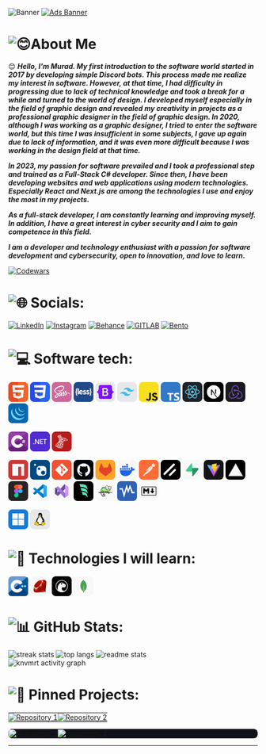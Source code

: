 ![Banner](https://i.imgur.com/cIJwTmG.png)
[![Ads Banner](https://i.imgur.com/jyP3tto.png)](https://github.com/knvmrt/my-developedia-azerbaijan)

# ![😊About Me](https://readme-typing-svg.herokuapp.com?font=Inter&weight=800&size=24&duration=2000&pause=1&color=FE428E&multiline=true&repeat=false&width=161&height=35&lines=😊+About+Me%3A)

😊 _**Hello, I'm Murad. My first introduction to the software world started in 2017 by developing simple Discord bots. This process made me realize my interest in software. However, at that time, I had difficulty in progressing due to lack of technical knowledge and took a break for a while and turned to the world of design. I developed myself especially in the field of graphic design and revealed my creativity in projects as a professional graphic designer in the field of graphic design. In 2020, although I was working as a graphic designer, I tried to enter the software world, but this time I was insufficient in some subjects, I gave up again due to lack of information, and it was even more difficult because I was working in the design field at that time.**_ 

_**In 2023, my passion for software prevailed and I took a professional step and trained as a Full-Stack C# developer. Since then, I have been developing websites and web applications using modern technologies. Especially React and Next.js are among the technologies I use and enjoy the most in my projects.**_ 

_**As a full-stack developer, I am constantly learning and improving myself. In addition, I have a great interest in cyber security and I aim to gain competence in this field.**_ 

_**I am a developer and technology enthusiast with a passion for software development and cybersecurity, open to innovation, and love to learn.**_

[![Codewars](https://www.codewars.com/users/knvmrt/badges/micro)](https://www.codewars.com/users/knvmrt)

# ![🌐 Socials:](https://readme-typing-svg.herokuapp.com?font=Inter&weight=800&size=24&duration=2000&pause=1&color=FE428E&multiline=true&repeat=false&width=135&height=35&lines=🌐+Socials%3A)

[![LinkedIn](https://img.shields.io/badge/Linkedin-%230077B5.svg?style=for-the-badge&logo=linkedin&logoColor=white)](https://linkedin.com/in/knvmrt)
[![Instagram](https://img.shields.io/badge/Instagram-%23E4405F.svg?style=for-the-badge&logo=instagram&logoColor=white)](https://instagram.com/knvmrt)
[![Behance](https://img.shields.io/badge/Behance-%231769ff.svg?style=for-the-badge&logo=behance&logoColor=white)](https://behance.net/knvmrt)
[![GITLAB](https://img.shields.io/badge/GitLab-%23E1442A.svg?style=for-the-badge&logo=gitlab&logoColor=white)](https://gitlab.com/knvmrt)
[![Bento](https://img.shields.io/badge/Bento-%23151515.svg?style=for-the-badge&logo=bento&logoColor=white)](https://bento.me/knvmrt)

# ![💻 Software tech:](https://readme-typing-svg.herokuapp.com?font=Inter&weight=800&size=24&duration=2000&pause=1&color=FE428E&multiline=true&repeat=false&width=215&height=35&lines=💻+Software+Tech%3A)

<img src="./image/html.png" alt="HTML" width="40" height="40" title="HTML"/> <img src="./image/css.png" alt="CSS" width="40" height="40" title="CSS"/> 
<img src="./image/sass.png" alt="SASS" width="40" height="40" title="SASS / SCSS"/> 
<img src="./image/less.png" alt="LESS" width="40" height="40" title="LESS"/> 
<img src="./image/bootsratp.png" alt="Bootstrap" width="40" height="40" title="Bootstrap"/> 
<img src="./image/tailwindcss.png" alt="Tailwindcss" width="40" height="40" title="Tailwindcss"/> 
<img src="./image/javascript.png" alt="JavaScript" width="40" height="40" title="JavaScript"/> 
<img src="./image/typescript.png" alt="TypeScript" width="40" height="40" title="TypeScript"/> 
<img src="./image/react.png" alt="React" width="40" height="40" title="React.js"/> 
<img src="./image/next.png" alt="Next" width="40" height="40" title="Next.js"/> 
<img src="./image/redux.png" alt="Redux" width="40" height="40" title="Redux / Redux ToolKit"/> 
<img src="./image/jquery.png" alt="jQuery" width="40" height="40" title="jQuery"/> 

<img src="./image/csharp.png" alt="CSharp" width="40" height="40" title="C#"/> <img src="./image/dotnet.png" alt="DotNet" width="40" height="40" title=".NET"/>
<img src="./image/msql.png" alt="MS-SQL" width="40" height="40" title="MS-SQL"/>

<img src="./image/npm.png" alt="NPM" width="40" height="40" title="NPM"/> <img src="./image/nuget.png" alt="NuGet" width="40" height="40" title="NuGet"/>
<img src="./image/git.png" alt="Git" width="40" height="40" title="Git"/>
<img src="./image/github.png" alt="GitHub" width="40" height="40" title="GitHub"/>
<img src="./image/gitlab.png" alt="GitLab" width="40" height="40" title="GitLab"/>
<img src="./image/docker.png" alt="Docker" width="40" height="40" title="Docker"/>
<img src="./image/postman.png" alt="Postman" width="40" height="40" title="Postman"/>
<img src="./image/shadcn.png" alt="ShadcnUI" width="40" height="40" title="ShadcnUI"/>
<img src="./image/supabase.png" alt="Supabase" width="40" height="40" title="Supabase"/>
<img src="./image/vite.png" alt="Vite" width="40" height="40" title="Vite.js"/>
<img src="./image/vercel.png" alt="Vercel" width="40" height="40" title="Vercel"/>
<img src="./image/figma.png" alt="Figma" width="40" height="40" title="Figma"/>
<img src="./image/vscode.png" alt="VSCode" width="40" height="40" title="Visual Studio Code"/>
<img src="./image/visualstudio.png" alt="VS" width="40" height="40" title="Visual Studio"/>
<img src="./image/windsurf.png" alt="windsurf" width="40" height="40" title="Windsurf IDE"/>
<img src="./image/notepadpp.png" alt="NotepadPP" width="40" height="40" title="Notepad++"/>
<img src="./image/virtualboxvm.png" alt="VirtualBoxVM" width="40" height="40" title="Oracle VM VirtualBox"/>
<img src="./image/markdown.png" alt="Markdown" width="40" height="40" title="Markdown"/>

<img src="./image/windowsos.png" alt="Windows" width="40" height="40" title="Windows OS"/> <img src="./image/linuxos.png" alt="Linux" width="40" height="40" title="Linux OS"/>

# ![🌱 Technologies I will learn:](https://readme-typing-svg.herokuapp.com?font=Inter&weight=800&size=24&duration=2000&pause=1&color=FE428E&multiline=true&repeat=false&width=330&height=35&lines=🌱+Technologies+I+will+learn%3A)

<img src="./image/cpp.png" alt="Cpp" width="40" height="40" title="C++"/> <img src="./image/ruby.png" alt="Ruby" width="40" height="40" title="Ruby"/>
<img src="./image/deno.png" alt="Deno" width="40" height="40" title="Deno"/>
<img src="./image/mongodb.png" alt="MongoDb" width="40" height="40" title="Mongo Database"/>

# ![📊 GitHub Stats:](https://readme-typing-svg.herokuapp.com?font=Inter&weight=800&size=24&duration=2000&pause=1&color=FE428E&multiline=true&repeat=false&width=200&height=35&lines=📊+GitHub+Stats%3A)

<div>
<img width=480 align="top" src="https://github-readme-stats.vercel.app/api?username=knvmrt&show_icons=true&include_all_commits=true&count_private=false&title_color=FE428E&text_color=F8F8F8&icon_color=FE428E&bg_color=0E1117&hide_border=true&border_radius=8&rank_icon=github" alt="streak stats"/>
<img width=340 align="top" src="https://github-readme-stats.vercel.app/api/top-langs/?username=knvmrt&hide_border=true&include_all_commits=true&count_private=false&langs_count=24&layout=compact&border_radius=8&title_color=FE428E&bg_color=0E1117&text_color=F8F8F8" alt="top langs" />
<img width=480 src="https://github-readme-streak-stats.herokuapp.com/?user=knvmrt&stroke=F8F8F8&background=0E1117&ring=FE428E&fire=FFAE00&currStreakNum=FFFFFF&currStreakLabel=FFAE00&sideNums=FE428E&sideLabels=FE428E&dates=F8F8F8&hide_border=true&border_radius=8" alt="readme stats" />
</div>

<img src="https://github-readme-activity-graph.vercel.app/graph?username=knvmrt&bg_color=0E1117&title_color=FE428E&line=FE428E&point=F8F8F8&area=true&area_color=B028C5&hide_title=false&custom_title=Murad%20Gahramanov's%20Activity%20Graph&hide_border=true&border_radius=8&color-text=ffffff&days=40&&grid=true" alt="knvmrt activity graph"/>

# ![📌 Pinned Projects:](https://readme-typing-svg.herokuapp.com?font=Inter&weight=800&size=24&duration=2000&pause=1&color=FE428E&multiline=true&repeat=false&width=230&height=35&lines=📌+Pinned+Projects%3A)

<table>
  <tr>
    <td style="vertical-align: top; border: none; padding:0px;">
      <a href="https://github.com/knvmrt/my-developedia-azerbaijan" ><img src="https://github-readme-stats.vercel.app/api/pin/?username=knvmrt&repo=my-developedia-azerbaijan&title_color=FE428E&text_color=F8F8F8&icon_color=FFAE00&bg_color=0E1117&hide_border=true&locale=en&border_radius=8" alt="Repository 1"></a>
    </td>
    <td style="vertical-align: top; border: none; padding:0px;">
      <a href="https://github.com/knvmrt/course-application-system" ><img src="https://github-readme-stats.vercel.app/api/pin/?username=knvmrt&repo=course-application-system&title_color=FE428E&text_color=F8F8F8&icon_color=FFAE00&bg_color=0E1117&hide_border=true&locale=en&border_radius=8" alt="Repository 2"></a>
    </td>
  </tr>
</table>
<table style="background:#0E1117; border-radius:8px; ">
  <tr>
    <td style="vertical-align: top; border: none; padding:0px;">
      <a href="https://github.com/knvmrt/web-calculator" ><img src="https://github-readme-stats.vercel.app/api/pin/?username=knvmrt&repo=web-calculator&title_color=FE428E&text_color=F8F8F8&icon_color=FFAE00&bg_color=0E1117&hide_border=true&locale=en&border_radius=8" alt="Repository 3"></a>
    </td>
    <td style="vertical-align: top; border: none; padding:0px;">
      <a href="https://github.com/knvmrt/web-live-clock-display" ><img src="https://github-readme-stats.vercel.app/api/pin/?username=knvmrt&repo=web-live-clock-display&title_color=FE428E&text_color=F8F8F8&icon_color=FFAE00&bg_color=0E1117&hide_border=true&locale=en&border_radius=8" alt="Repository 4"></a>
    </td>
  </tr>
</table>

---

<!-- [![knvmrt](https://visitcount.itsvg.in/api?id=knvmrt&icon=6&color=11)](https://github.com/knvmrt/) 
 [![KnvMrt Stats Graph](https://github-profile-summary-cards.vercel.app/api/cards/profile-details?username=knvmrt&theme=radical&hide_border=true)](https://github.com/knvmrt)
[![Languages](https://github-readme-stats.vercel.app/api/top-langs/?username=knvmrt&theme=radical&hide_border=true&include_all_commits=true&count_private=false)](https://github.com/knvmrt) 
[![KnvMrt activity graph](https://github-readme-activity-graph.vercel.app/graph?username=knvmrt&bg_color=141321&color=7a1c8d&line=b300a7&point=ff94f6&area=true&hide_border=true&border_radius=8)](https://github.com/knvmrt)

# 🌿 What I know little about:
![Arduino](https://img.shields.io/badge/-Arduino-00979D?style=for-the-badge&logo=Arduino&logoColor=white)
![Raspberry Pi](https://img.shields.io/badge/-RaspberryPi-C51A4A?style=for-the-badge&logo=Raspberry-Pi)
![Unity](https://img.shields.io/badge/Unity-%23000000.svg?style=for-the-badge&logo=unity&logoColor=%23ffffff)
-->

